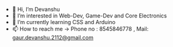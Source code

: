 - 👋 Hi, I’m Devanshu 
- 👀 I’m interested in Web-Dev, Game-Dev and Core Electronics
- 🌱 I’m currently learning CSS and Arduino
- 📫 How to reach me -> Phone no : 8545846778 , Mail: gaur.devanshu.2112@gmail.com

<!---
Griseoh/Griseoh is a ✨ special ✨ repository because its `README.md` (this file) appears on your GitHub profile.
You can click the Preview link to take a look at your changes.
--->
